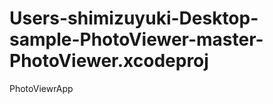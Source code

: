 Users-shimizuyuki-Desktop-sample-PhotoViewer-master-PhotoViewer.xcodeproj
=========================================================================

PhotoViewrApp
